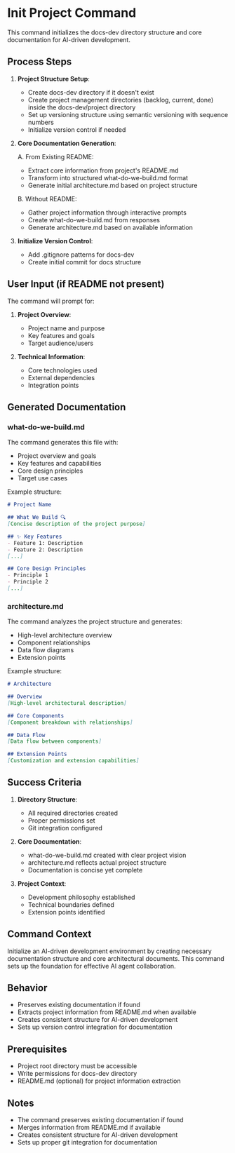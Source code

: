 # Init Project Command

This command initializes the docs-dev directory structure and core documentation for AI-driven development.

## Process Steps

1. **Project Structure Setup**:
   - Create docs-dev directory if it doesn't exist
   - Create project management directories (backlog, current, done) inside the docs-dev/project directory
   - Set up versioning structure using semantic versioning with sequence numbers
   - Initialize version control if needed

2. **Core Documentation Generation**:
   
   A. From Existing README:
   - Extract core information from project's README.md
   - Transform into structured what-do-we-build.md format
   - Generate initial architecture.md based on project structure
   
   B. Without README:
   - Gather project information through interactive prompts
   - Create what-do-we-build.md from responses
   - Generate architecture.md based on available information

3. **Initialize Version Control**:
   - Add .gitignore patterns for docs-dev
   - Create initial commit for docs structure

## User Input (if README not present)

The command will prompt for:

1. **Project Overview**:
   - Project name and purpose
   - Key features and goals
   - Target audience/users

2. **Technical Information**:
   - Core technologies used
   - External dependencies
   - Integration points

## Generated Documentation

### what-do-we-build.md

The command generates this file with:
- Project overview and goals
- Key features and capabilities
- Core design principles
- Target use cases

Example structure:
```markdown
# Project Name

## What We Build 🔍
[Concise description of the project purpose]

## ✨ Key Features
- Feature 1: Description
- Feature 2: Description
[...]

## Core Design Principles
- Principle 1
- Principle 2
[...]
```

### architecture.md

The command analyzes the project structure and generates:
- High-level architecture overview
- Component relationships
- Data flow diagrams
- Extension points

Example structure:
```markdown
# Architecture

## Overview
[High-level architectural description]

## Core Components
[Component breakdown with relationships]

## Data Flow
[Data flow between components]

## Extension Points
[Customization and extension capabilities]
```

## Success Criteria

1. **Directory Structure**:
   - All required directories created
   - Proper permissions set
   - Git integration configured

2. **Core Documentation**:
   - what-do-we-build.md created with clear project vision
   - architecture.md reflects actual project structure
   - Documentation is concise yet complete

3. **Project Context**:
   - Development philosophy established
   - Technical boundaries defined
   - Extension points identified

## Command Context

Initialize an AI-driven development environment by creating necessary documentation structure and core architectural documents. This command sets up the foundation for effective AI agent collaboration.

## Behavior

- Preserves existing documentation if found
- Extracts project information from README.md when available
- Creates consistent structure for AI-driven development
- Sets up version control integration for documentation

## Prerequisites

- Project root directory must be accessible
- Write permissions for docs-dev directory
- README.md (optional) for project information extraction

## Notes

- The command preserves existing documentation if found
- Merges information from README.md if available
- Creates consistent structure for AI-driven development
- Sets up proper git integration for documentation
